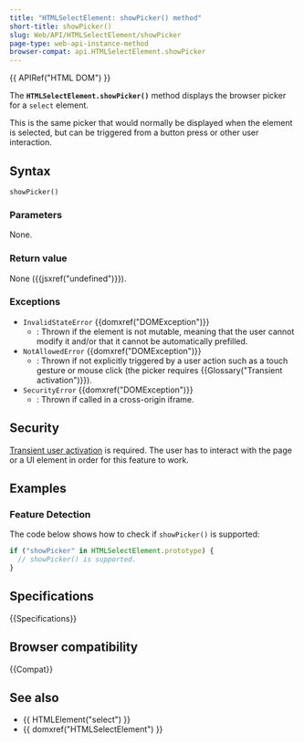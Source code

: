```yaml
---
title: "HTMLSelectElement: showPicker() method"
short-title: showPicker()
slug: Web/API/HTMLSelectElement/showPicker
page-type: web-api-instance-method
browser-compat: api.HTMLSelectElement.showPicker
---
```


{{ APIRef("HTML DOM") }}

The **`HTMLSelectElement.showPicker()`** method displays the browser picker for a `select` element.

This is the same picker that would normally be displayed when the element is selected, but can be triggered from a button press or other user interaction.

## Syntax

```js-nolint
showPicker()
```

### Parameters

None.

### Return value

None ({{jsxref("undefined")}}).

### Exceptions

- `InvalidStateError` {{domxref("DOMException")}}
  - : Thrown if the element is not mutable, meaning that the user cannot modify it and/or that it cannot be automatically prefilled.
- `NotAllowedError` {{domxref("DOMException")}}
  - : Thrown if not explicitly triggered by a user action such as a touch gesture or mouse click (the picker requires {{Glossary("Transient activation")}}).
- `SecurityError` {{domxref("DOMException")}}
  - : Thrown if called in a cross-origin iframe.

## Security

[Transient user activation](/en-US/docs/Web/Security/User_activation) is required. The user has to interact with the page or a UI element in order for this feature to work.

## Examples

### Feature Detection

The code below shows how to check if `showPicker()` is supported:

```js
if ("showPicker" in HTMLSelectElement.prototype) {
  // showPicker() is supported.
}
```

## Specifications

{{Specifications}}

## Browser compatibility

{{Compat}}

## See also

- {{ HTMLElement("select") }}
- {{ domxref("HTMLSelectElement") }}
